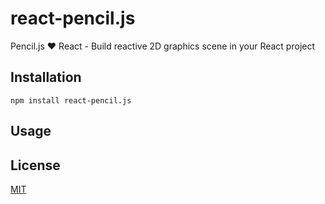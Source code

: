 # react-pencil.js

Pencil.js ❤️ React - Build reactive 2D graphics scene in your React project


## Installation

    npm install react-pencil.js


## Usage


## License

[MIT](license)
